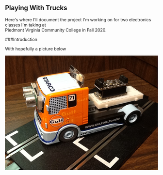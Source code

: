 ## Playing With Trucks
Here's where I'll document the project I'm working on for two electronics classes I'm taking at  
Piedmont Virginia Community College in Fall 2020.

###Introduction

With hopefully a picture below

![A mockup of the project truck!](https://github.com/dougbrown1048/ETR107-Final-Project/blob/main/Pictures/Truck%2002.JPG "This is rollover text.")

